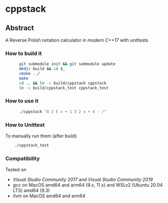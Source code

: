 # cppstack

## Abstract

A Reverse Polish notation calculator in *modern C++17* with unittests


### How to build it
```bash
      git submodule init && git submodule update
      mkdir build && cd $_
      cmake ../
      make
      cd .. && ln -s build/cppstack cppstack
      ln -s build/cppstack_test cppstack_test
```

### How to use it
```bash
      ./cppstack "8 2 5 x + 1 3 2 x + 4 - /"
```

### How to Unittest

To manually run them (after build)
```bash
    ./cppstack_test
```


### Compatibility

Tested on
  - *Visual Studio Community 2017* and *Visual Studio Community 2019* 
  - *gcc* on MacOS amd64 and arm64 (9.x, 11.x) and WSLv2 (Ubuntu 20.04 LTS) amd64 (9.3)
  - *llvm* on MacOS amd64 and arm64 
